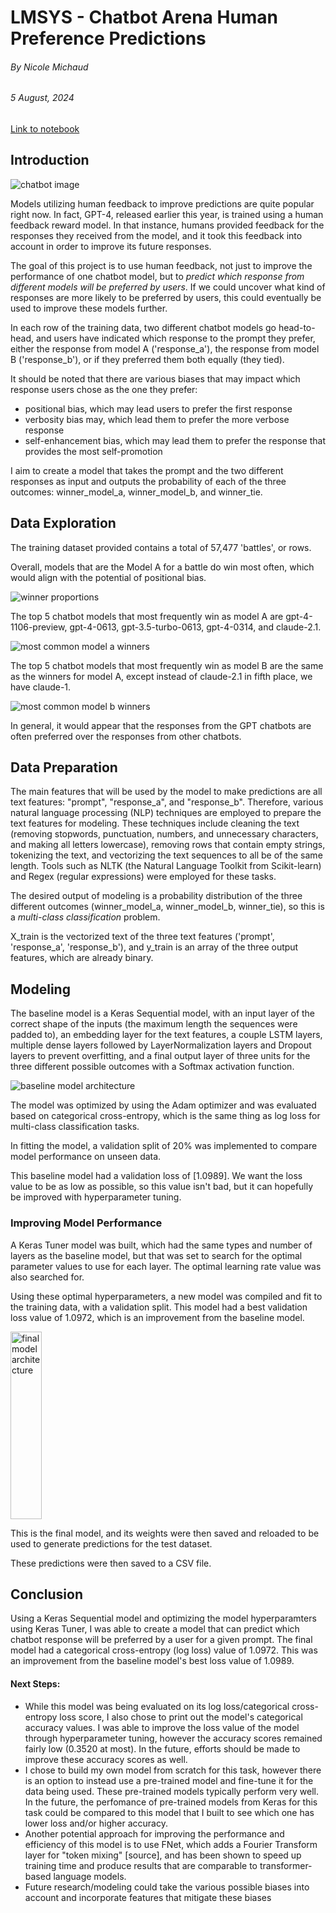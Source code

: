 # LMSYS - Chatbot Arena Human Preference Predictions
###### By Nicole Michaud
###### 5 August, 2024 
<a href="https://www.kaggle.com/code/nicolemichaud/lmsys-competition"> Link to notebook </a>

## Introduction

<span>
    <img src="/Images/chatbot.jpeg" alt="chatbot image" />
</span>
<!-- ![<chatbot image>](Images/chatbot.jpeg "chatbot.jpeg") -->

Models utilizing human feedback to improve predictions are quite popular right now. In fact, GPT-4, released earlier this year, is trained using a human feedback reward model.
In that instance, humans provided feedback for the responses they received from the model, and it took this feedback into account in order to improve its future responses.

The goal of this project is to use human feedback, not just to improve the performance of one chatbot model, but to <em>predict which response from different models will be preferred by users</em>. 
If we could uncover what kind of responses are more likely to be preferred by users, this could eventually be used to improve these models further.

In each row of the training data, two different chatbot models go head-to-head, and users have indicated which response to the prompt they prefer, either the response from model A ('response_a'), the response from model B ('response_b'), or if they preferred them both equally (they tied).


It should be noted that there are various biases that may impact which response users chose as the one they prefer:
- positional bias, which may lead users to prefer the first response
- verbosity bias may, which lead them to prefer the more verbose response
- self-enhancement bias, which may lead them to prefer the response that provides the most self-promotion

I aim to create a model that takes the prompt and the two different responses as input and outputs the probability of each of the three outcomes: winner_model_a, winner_model_b, and winner_tie.


## Data Exploration

The training dataset provided contains a total of 57,477 'battles', or rows.

Overall, models that are the Model A for a battle do win most often, which would align with the potential of positional bias.

<img src="/Images/winner_proportions.png" alt="winner proportions" />

The top 5 chatbot models that most frequently win as model A are gpt-4-1106-preview, gpt-4-0613, gpt-3.5-turbo-0613, gpt-4-0314, and claude-2.1.

<img src="/Images/common_model_a.png" alt="most common model a winners" />

The top 5 chatbot models that most frequently win as model B are the same as the winners for model A, except instead of claude-2.1 in fifth place, we have claude-1.

<img src="/Images/common_model_b.png" alt="most common model b winners" />

In general, it would appear that the responses from the GPT chatbots are often preferred over the responses from other chatbots.


## Data Preparation

The main features that will be used by the model to make predictions are all text features: "prompt", "response_a", and "response_b". 
Therefore, various natural language processing (NLP) techniques are employed to prepare the text features for modeling. 
These techniques include cleaning the text (removing stopwords, punctuation, numbers, and unnecessary characters, and making all letters lowercase), removing rows that contain empty strings, tokenizing the text, and vectorizing the text sequences to all be of the same length.
Tools such as NLTK (the Natural Language Toolkit from Scikit-learn) and Regex (regular expressions) were employed for these tasks.

The desired output of modeling is a probability distribution of the three different outcomes (winner_model_a, winner_model_b, winner_tie), so this is a <em>multi-class classification</em> problem.

X_train is the vectorized text of the three text features ('prompt', 'response_a', 'response_b'), and y_train is an array of the three output features, which are already binary.


## Modeling

The baseline model is a Keras Sequential model, with an input layer of the correct shape of the inputs (the maximum length the sequences were padded to), an embedding layer for the text features, a couple LSTM layers,  multiple dense layers followed by LayerNormalization layers and Dropout layers to prevent overfitting, and a final output layer of three units for the three different possible outcomes with a Softmax activation function.

<img src="/Images/model.png" alt="baseline model architecture" />


The model was optimized by using the Adam optimizer and was evaluated based on categorical cross-entropy, which is the same thing as log loss for multi-class classification tasks.

In fitting the model, a validation split of 20% was implemented to compare model performance on unseen data.

This baseline model had a validation loss of [1.0989]. We want the loss value to be as low as possible, so this value isn't bad, but it can hopefully be improved with hyperparameter tuning.

### Improving Model Performance

A Keras Tuner model was built, which had the same types and number of layers as the baseline model, but that was set to search for the optimal parameter values to use for each layer. The optimal learning rate value was also searched for.

Using these optimal hyperparameters, a new model was compiled and fit to the training data, with a validation split. This model had a best validation loss value of 1.0972, which is an improvement from the baseline model.

<img src="/Images/chatbot_final.png" alt="final model architecture" height = '300' width='50' />

This is the final model, and its weights were then saved and reloaded to be used to generate predictions for the test dataset.

These predictions were then saved to a CSV file.

## Conclusion

Using a Keras Sequential model and optimizing the model hyperparamters using Keras Tuner, I was able to create a model that can predict which chatbot response will be preferred by a user for a given prompt. 
The final model had a categorical cross-entropy (log loss) value of 1.0972.
This was an improvement from the baseline model's best loss value of 1.0989.


#### Next Steps:

- While this model was being evaluated on its log loss/categorical cross-entropy loss score, I also chose to print out the model's categorical accuracy values. I was able to improve the loss value of the model through hyperparameter tuning, however the accuracy scores remained fairly low (0.3520 at most). In the future, efforts should be made to improve these accuracy scores as well.
- I chose to build my own model from scratch for this task, however there is an option to instead use a pre-trained model and fine-tune it for the data being used. These pre-trained models typically perform very well. In the future, the perfomance of pre-trained models from Keras for this task could be compared to this model that I built to see which one has lower loss and/or higher accuracy.
- Another potential approach for improving the performance and efficiency of this model is to use FNet, which adds a Fourier Transform layer for "token mixing" [source], and has been shown to speed up training time and produce results that are comparable to transformer-based language models.
- Future research/modeling could take the various possible biases into account and incorporate features that mitigate these biases